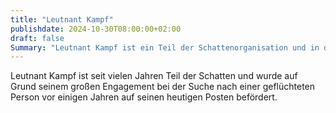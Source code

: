```yaml
---
title: "Leutnant Kampf"
publishdate: 2024-10-30T08:00:00+02:00
draft: false
Summary: "Leutnant Kampf ist ein Teil der Schattenorganisation und in dieser für die Nord-Ost-Region von Zazyrus verantwortlich."
---
```


Leutnant Kampf ist seit vielen Jahren Teil der Schatten und wurde auf Grund seinem großen Engagement bei der Suche nach einer geflüchteten Person vor einigen Jahren auf seinen heutigen Posten befördert.
